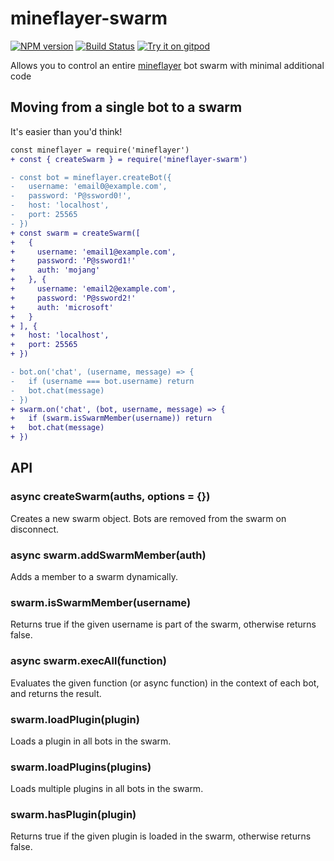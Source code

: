# mineflayer-swarm
[![NPM version](https://img.shields.io/npm/v/mineflayer-swarm.svg)](http://npmjs.com/package/mineflayer-swarm)
[![Build Status](https://github.com/Pandapip1/mineflayer-swarm/workflows/CI/badge.svg)](https://github.com/Pandapip1/mineflayer-swarm/actions?query=workflow%3A%22CI%22)
[![Try it on gitpod](https://img.shields.io/badge/try-on%20gitpod-brightgreen.svg)](https://gitpod.io/#https://github.com/Pandapip1/mineflayer-swarm)

Allows you to control an entire [mineflayer](https://github.com/PrismarineJS/mineflayer) bot swarm with minimal additional code

## Moving from a single bot to a swarm

It's easier than you'd think!

```diff
const mineflayer = require('mineflayer')
+ const { createSwarm } = require('mineflayer-swarm')

- const bot = mineflayer.createBot({
-   username: 'email0@example.com',
-   password: 'P@ssword0!',
-   host: 'localhost',
-   port: 25565
- })
+ const swarm = createSwarm([
+   {
+     username: 'email1@example.com',
+     password: 'P@ssword1!'
+     auth: 'mojang'
+   }, {
+     username: 'email2@example.com',
+     password: 'P@ssword2!'
+     auth: 'microsoft'
+   }
+ ], {
+   host: 'localhost',
+   port: 25565
+ })

- bot.on('chat', (username, message) => {
-   if (username === bot.username) return
-   bot.chat(message)
- })
+ swarm.on('chat', (bot, username, message) => {
+   if (swarm.isSwarmMember(username)) return
+   bot.chat(message)
+ })

```
## API

### async createSwarm(auths, options = {})

Creates a new swarm object. Bots are removed from the swarm on disconnect.

### async swarm.addSwarmMember(auth)

Adds a member to a swarm dynamically.

### swarm.isSwarmMember(username)

Returns true if the given username is part of the swarm, otherwise returns false.

### async swarm.execAll(function)

Evaluates the given function (or async function) in the context of each bot, and returns the result.

### swarm.loadPlugin(plugin)

Loads a plugin in all bots in the swarm.

### swarm.loadPlugins(plugins)

Loads multiple plugins in all bots in the swarm.

### swarm.hasPlugin(plugin)

Returns true if the given plugin is loaded in the swarm, otherwise returns false.
